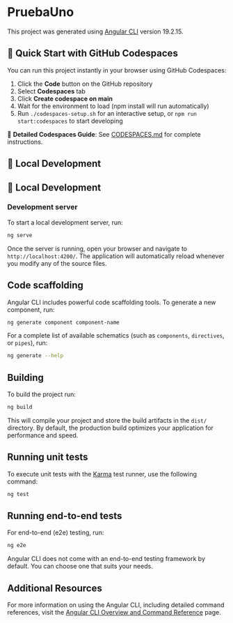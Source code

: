 # PruebaUno

This project was generated using [Angular CLI](https://github.com/angular/angular-cli) version 19.2.15.

## 🚀 Quick Start with GitHub Codespaces

You can run this project instantly in your browser using GitHub Codespaces:

1. Click the **Code** button on the GitHub repository
2. Select **Codespaces** tab
3. Click **Create codespace on main**
4. Wait for the environment to load (npm install will run automatically)
5. Run `./codespaces-setup.sh` for an interactive setup, or `npm run start:codespaces` to start developing

📖 **Detailed Codespaces Guide**: See [CODESPACES.md](./CODESPACES.md) for complete instructions.

## 🔧 Local Development

## 🔧 Local Development

### Development server

To start a local development server, run:

```bash
ng serve
```

Once the server is running, open your browser and navigate to `http://localhost:4200/`. The application will automatically reload whenever you modify any of the source files.

## Code scaffolding

Angular CLI includes powerful code scaffolding tools. To generate a new component, run:

```bash
ng generate component component-name
```

For a complete list of available schematics (such as `components`, `directives`, or `pipes`), run:

```bash
ng generate --help
```

## Building

To build the project run:

```bash
ng build
```

This will compile your project and store the build artifacts in the `dist/` directory. By default, the production build optimizes your application for performance and speed.

## Running unit tests

To execute unit tests with the [Karma](https://karma-runner.github.io) test runner, use the following command:

```bash
ng test
```

## Running end-to-end tests

For end-to-end (e2e) testing, run:

```bash
ng e2e
```

Angular CLI does not come with an end-to-end testing framework by default. You can choose one that suits your needs.

## Additional Resources

For more information on using the Angular CLI, including detailed command references, visit the [Angular CLI Overview and Command Reference](https://angular.dev/tools/cli) page.
